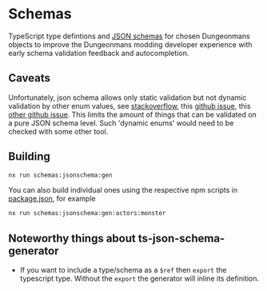 # Schemas

TypeScript type defintions and [JSON schemas](https://json-schema.org/) for chosen Dungeonmans objects to improve the Dungeonmans modding developer experience with early schema validation feedback and autocompletion.

## Caveats

Unfortunately, json schema allows only static validation but not dynamic validation by other enum values, see [stackoverflow](https://stackoverflow.com/questions/57705601/json-schema-only-allow-existing-keys-as-value-in-another-object), this [github issue](https://github.com/json-schema-org/json-schema-spec/issues/331), this [other github issue](https://github.com/json-schema-org/json-schema-spec/issues/855). This limits the amount of things that can be validated on a pure JSON schema level. Such 'dynamic enums' would need to be checked with some other tool.

## Building

```sh
nx run schemas:jsonschema:gen
```

You can also build individual ones using the respective npm scripts in [package.json](./package.json), for example

```sh
nx run schemas:jsonschema:gen:actors:monster
```

## Noteworthy things about ts-json-schema-generator

- If you want to include a type/schema as a `$ref` then `export` the typescript type. Without the `export` the generator will inline its definition.
